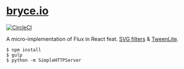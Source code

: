 # [bryce.io](http://www.bryce.io) 

[![CircleCI](https://circleci.com/gh/brycedorn/brycedorn.github.io/tree/master.svg?style=svg&circle-token=fb1a479a8f2d96d5c8a0c3075d112f26a1fbaa5c)](https://circleci.com/gh/brycedorn/brycedorn.github.io/tree/master)

A micro-implementation of Flux in React feat. [SVG filters](http://www.w3.org/TR/SVG/filters.html) & [TweenLite](https://greensock.com/tweenlite).

```
$ npm install
$ gulp
$ python -m SimpleHTTPServer
```
